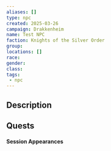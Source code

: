 ```yaml
---
aliases: []
type: npc
created: 2025-03-26
campaign: Drakkenheim
name: Test NPC
faction: Knights of the Silver Order
group:
locations: []
race:
gender:
class:
tags:
 - npc
---
```


## Description

## Quests
<!-- QueryToSerialize: TASK FROM "DND - Drakkenheim/Quests" WHERE !completed AND contains(outlinks, [[Test NPC]]) -->

#### Session Appearances
<!-- QueryToSerialize: LIST FROM [[Test NPC]] WHERE file.folder = "DND - Drakkenheim/Sessions" -->



